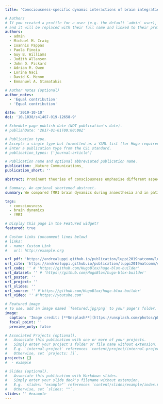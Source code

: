 ```yaml
---
title: 'Consciousness-specific dynamic interactions of brain integration and functional diversity'

# Authors
# If you created a profile for a user (e.g. the default `admin` user), write the username (folder name) here
# and it will be replaced with their full name and linked to their profile.
authors:
  - admin
  - Michael M. Craig
  - Ioannis Pappas
  - Paola Finoia
  - Guy B. Williams
  - Judith Allanson
  - John D. Pickard
  - Adrian M. Owen
  - Lorina Naci
  - David K. Menon
  - Emmanuel A. Stamatakis 

# Author notes (optional)
author_notes:
  - 'Equal contribution'
  - 'Equal contribution'

date: '2019-10-10'
doi: '10.1038/s41467-019-12658-9'

# Schedule page publish date (NOT publication's date).
# publishDate: '2017-01-01T00:00:00Z'

# Publication type.
# Accepts a single type but formatted as a YAML list (for Hugo requirements).
# Enter a publication type from the CSL standard.
# publication_types: ['journal-article']

# Publication name and optional abbreviated publication name.
publication: _Nature Communications_
publication_short: ''

abstract: Prominent theories of consciousness emphasise different aspects of neurobiology, such as the integration and diversity of information processing within the brain. Here, we combine graph theory and dynamic functional connectivity to compare resting-state functional MRI data from awake volunteers, propofol-anaesthetised volunteers, and patients with disorders of consciousness, in order to identify consciousness-specific patterns of brain function. We demonstrate that cortical networks are especially affected by loss of consciousness during temporal states of high integration, exhibiting reduced functional diversity and compromised informational capacity, whereas thalamo-cortical functional disconnections emerge during states of higher segregation. Spatially, posterior regions of the brain’s default mode network exhibit reductions in both functional diversity and integration with the rest of the brain during unconsciousness. These results show that human consciousness relies on spatio-temporal interactions between brain integration and functional diversity, whose breakdown may represent a generalisable biomarker of loss of consciousness, with potential relevance for clinical practice.

# Summary. An optional shortened abstract.
summary: We compared fMRI brain dynamics during anaesthesia and in patients with disorders of consciousness to identify consistent signatures of consciousness.

tags:
  - consciousness
  - brain dynamics
  - fMRI

# Display this page in the Featured widget?
featured: true

# Custom links (uncomment lines below)
# links:
# - name: Custom Link
#   url: http://example.org

url_pdf: 'https://andrealuppi.github.io/publication/luppi2019natcomm/luppi2019natcomm.pdf'
url_cite: 'https://andrealuppi.github.io/publication/luppi2019natcomm/cite.bib'
url_code: '' # 'https://github.com/HugoBlox/hugo-blox-builder'
url_dataset: '' # 'https://github.com/HugoBlox/hugo-blox-builder'
url_poster: ''
url_project: ''
url_slides: ''
url_source: '' #'https://github.com/HugoBlox/hugo-blox-builder'
url_video: '' #'https://youtube.com'

# Featured image
# To use, add an image named `featured.jpg/png` to your page's folder.
image:
  caption: 'Image credit: [**Unsplash**](https://unsplash.com/photos/pLCdAaMFLTE)'
  focal_point: ''
  preview_only: false

# Associated Projects (optional).
#   Associate this publication with one or more of your projects.
#   Simply enter your project's folder or file name without extension.
#   E.g. `internal-project` references `content/project/internal-project/index.md`.
#   Otherwise, set `projects: []`.
projects: []
#  - example

# Slides (optional).
#   Associate this publication with Markdown slides.
#   Simply enter your slide deck's filename without extension.
#   E.g. `slides: "example"` references `content/slides/example/index.md`.
#   Otherwise, set `slides: ""`.
slides: '' #example
---
```


<!-- {{% callout note %}}
Click the _Cite_ button above to demo the feature to enable visitors to import publication metadata into their reference management software.
{{% /callout %}}

{{% callout note %}}
Create your slides in Markdown - click the _Slides_ button to check out the example.
{{% /callout %}}

Add the publication's **full text** or **supplementary notes** here. You can use rich formatting such as including [code, math, and images](https://docs.hugoblox.com/content/writing-markdown-latex/). -->
